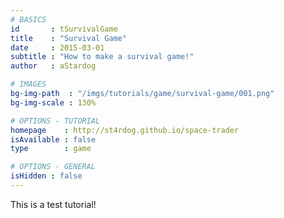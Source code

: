 ```yaml
---
# BASICS
id       : tSurvivalGame
title    : "Survival Game"
date     : 2015-03-01
subtitle : "How to make a survival game!"
author   : aStardog

# IMAGES
bg-img-path  : "/imgs/tutorials/game/survival-game/001.png"
bg-img-scale : 130%

# OPTIONS - TUTORIAL
homepage    : http://st4rdog.github.io/space-trader
isAvailable : false
type        : game

# OPTIONS - GENERAL
isHidden : false
---
```

This is a test tutorial!